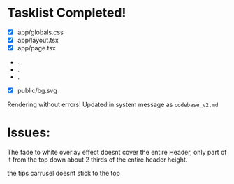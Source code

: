 # Tasklist Completed!
- [x] app/globals.css
- [x] app/layout.tsx
- [x] app/page.tsx
- .
- .
- .
- [x] public/bg.svg

Rendering without errors! Updated in system message as `codebase_v2.md`

# Issues:
The fade to white overlay effect doesnt cover the entire Header, only part of it from the top down about 2 thirds of the entire header height.

the tips carrusel doesnt stick to the top